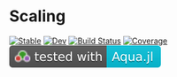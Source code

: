 # Scaling

[![Stable](https://img.shields.io/badge/docs-stable-blue.svg)](https://maltepuetz.github.io/Scaling.jl/stable/)
[![Dev](https://img.shields.io/badge/docs-dev-blue.svg)](https://maltepuetz.github.io/Scaling.jl/dev/)
[![Build Status](https://github.com/maltepuetz/Scaling.jl/actions/workflows/CI.yml/badge.svg?branch=main)](https://github.com/maltepuetz/Scaling.jl/actions/workflows/CI.yml?query=branch%3Amain)
[![Coverage](https://codecov.io/gh/maltepuetz/Scaling.jl/branch/main/graph/badge.svg?token=G2BD929KV0)](https://codecov.io/gh/maltepuetz/Scaling.jl)
[![Aqua](https://raw.githubusercontent.com/JuliaTesting/Aqua.jl/master/badge.svg)](https://github.com/JuliaTesting/Aqua.jl)
